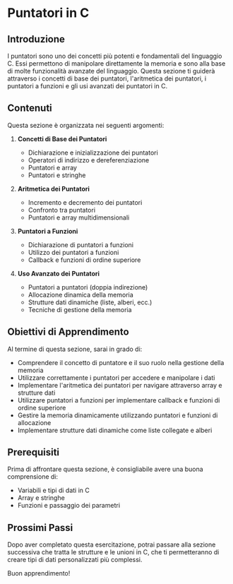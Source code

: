 # Puntatori in C

## Introduzione

I puntatori sono uno dei concetti più potenti e fondamentali del linguaggio C. Essi permettono di manipolare direttamente la memoria e sono alla base di molte funzionalità avanzate del linguaggio. Questa sezione ti guiderà attraverso i concetti di base dei puntatori, l'aritmetica dei puntatori, i puntatori a funzioni e gli usi avanzati dei puntatori in C.

## Contenuti

Questa sezione è organizzata nei seguenti argomenti:

1. **Concetti di Base dei Puntatori**
   - Dichiarazione e inizializzazione dei puntatori
   - Operatori di indirizzo e dereferenziazione
   - Puntatori e array
   - Puntatori e stringhe

2. **Aritmetica dei Puntatori**
   - Incremento e decremento dei puntatori
   - Confronto tra puntatori
   - Puntatori e array multidimensionali

3. **Puntatori a Funzioni**
   - Dichiarazione di puntatori a funzioni
   - Utilizzo dei puntatori a funzioni
   - Callback e funzioni di ordine superiore

4. **Uso Avanzato dei Puntatori**
   - Puntatori a puntatori (doppia indirezione)
   - Allocazione dinamica della memoria
   - Strutture dati dinamiche (liste, alberi, ecc.)
   - Tecniche di gestione della memoria

## Obiettivi di Apprendimento

Al termine di questa sezione, sarai in grado di:

- Comprendere il concetto di puntatore e il suo ruolo nella gestione della memoria
- Utilizzare correttamente i puntatori per accedere e manipolare i dati
- Implementare l'aritmetica dei puntatori per navigare attraverso array e strutture dati
- Utilizzare puntatori a funzioni per implementare callback e funzioni di ordine superiore
- Gestire la memoria dinamicamente utilizzando puntatori e funzioni di allocazione
- Implementare strutture dati dinamiche come liste collegate e alberi

## Prerequisiti

Prima di affrontare questa sezione, è consigliabile avere una buona comprensione di:

- Variabili e tipi di dati in C
- Array e stringhe
- Funzioni e passaggio dei parametri

## Prossimi Passi

Dopo aver completato questa esercitazione, potrai passare alla sezione successiva che tratta le strutture e le unioni in C, che ti permetteranno di creare tipi di dati personalizzati più complessi.

Buon apprendimento!